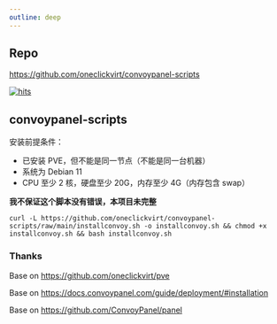 ```yaml
---
outline: deep
---
```


## Repo

<https://github.com/oneclickvirt/convoypanel-scripts>

[![hits](https://hits.spiritlhl.net/convoy.svg?action=hit&title=hits&title_bg=%23555555&count_bg=%233aebee&edge_flat=false)](https://hits.spiritlhl.net)

## convoypanel-scripts

安装前提条件：

- 已安装 PVE，但不能是同一节点（不能是同一台机器）  
- 系统为 Debian 11  
- CPU 至少 2 核，硬盘至少 20G，内存至少 4G（内存包含 swap）

**我不保证这个脚本没有错误，本项目未完整**

```shell
curl -L https://github.com/oneclickvirt/convoypanel-scripts/raw/main/installconvoy.sh -o installconvoy.sh && chmod +x installconvoy.sh && bash installconvoy.sh
```

### Thanks

Base on <https://github.com/oneclickvirt/pve>

Base on <https://docs.convoypanel.com/guide/deployment/#installation>

Base on <https://github.com/ConvoyPanel/panel>
